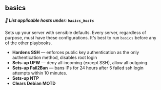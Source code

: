 ## basics

##### 📝 List applicable hosts under: `basics_hosts`

Sets up your server with sensible defaults. Every server, regardless of purpose, must have these configurations. It's best to run `basics` before any of the other playbooks.

- **Hardens SSH** — enforces public key authentication as the only authentication method, disables root login
- **Sets-up UFW** — deny all incoming (except SSH), allow all outgoing
- **Sets-up Fail2Ban** — bans IPs for 24 hours after 5 failed ssh login attempts within 10 minutes.
- **Sets-up NTP**
- **Clears Debian MOTD**
